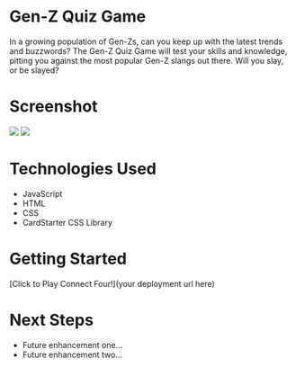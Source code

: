# Gen-Z Quiz Game

In a growing population of Gen-Zs, can you keep up with the latest trends and buzzwords? The Gen-Z Quiz Game will test your skills and knowledge, pitting you against the most popular Gen-Z slangs out there. Will you slay, or be slayed?

# Screenshot

<img src="url to your image on imgur">
<img src="url to your image on imgur">

# Technologies Used

- JavaScript
- HTML
- CSS
- CardStarter CSS Library

# Getting Started

[Click to Play Connect Four!](your deployment url here)

# Next Steps

- Future enhancement one...
- Future enhancement two...
